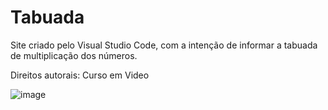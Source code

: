 # Tabuada

Site criado pelo Visual Studio Code, com a intenção de informar a tabuada de multiplicação dos números.

Direitos autorais: Curso em Video

![image](https://user-images.githubusercontent.com/91923187/221045426-2b721ed9-4cf6-4e62-bd62-d6a2a1fd4dfe.png)

